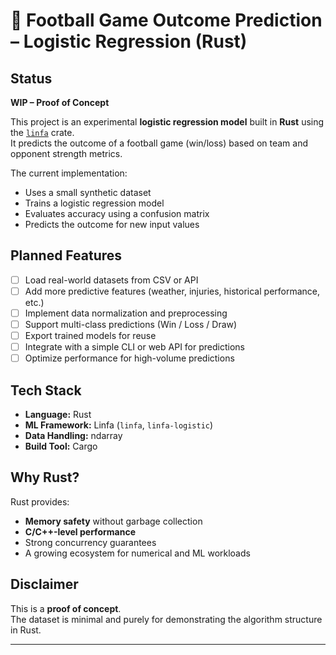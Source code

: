 # 🏈 Football Game Outcome Prediction – Logistic Regression (Rust)

## Status
**WIP – Proof of Concept**

This project is an experimental **logistic regression model** built in **Rust** using the [`linfa`](https://github.com/rust-ml/linfa) crate.  
It predicts the outcome of a football game (win/loss) based on team and opponent strength metrics.

The current implementation:
- Uses a small synthetic dataset
- Trains a logistic regression model
- Evaluates accuracy using a confusion matrix
- Predicts the outcome for new input values

## Planned Features
- [ ] Load real-world datasets from CSV or API
- [ ] Add more predictive features (weather, injuries, historical performance, etc.)
- [ ] Implement data normalization and preprocessing
- [ ] Support multi-class predictions (Win / Loss / Draw)
- [ ] Export trained models for reuse
- [ ] Integrate with a simple CLI or web API for predictions
- [ ] Optimize performance for high-volume predictions

## Tech Stack
- **Language:** Rust
- **ML Framework:** Linfa (`linfa`, `linfa-logistic`)
- **Data Handling:** ndarray
- **Build Tool:** Cargo

## Why Rust?
Rust provides:
- **Memory safety** without garbage collection
- **C/C++-level performance**
- Strong concurrency guarantees
- A growing ecosystem for numerical and ML workloads

## Disclaimer
This is a **proof of concept**.  
The dataset is minimal and purely for demonstrating the algorithm structure in Rust.

---